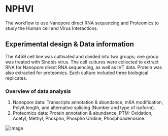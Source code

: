 # NPHVI
The workflow to use Nanopore direct RNA sequencing and Proteomics to study the Human cell and Virus Interactions.

## Experimental design & Data information
The A459 cell line was cultivated and divided into two groups; one group was treated with Sindbis virus. The cell cultures were collected to extract RNA for Nanopore direct RNA sequencing, as well as IVT data. Protein was also extracted for proteomics. Each culture included three biological replicates.
### Overview of data analysis
1. Nanopore data: Transcripts annotation & abundance, m6A modification, PolyA length, and alternative splicing (Number and type of isoform).
2. Proteomics data: Protein annotation & abundance, PTM: Oxidation, Acetyl, Methyl, Phospho, Phospho Uridine, Phosphoadenosine.

![image](https://github.com/user-attachments/assets/b1276923-93ed-417a-a273-a6c1dccd83b0)




